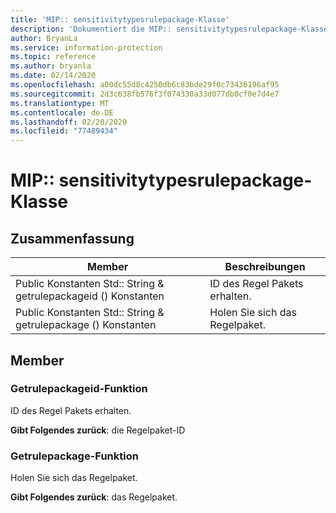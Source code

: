 ```yaml
---
title: 'MIP:: sensitivitytypesrulepackage-Klasse'
description: 'Dokumentiert die MIP:: sensitivitytypesrulepackage-Klasse des Microsoft Information Protection (MIP) SDK.'
author: BryanLa
ms.service: information-protection
ms.topic: reference
ms.author: bryanla
ms.date: 02/14/2020
ms.openlocfilehash: a00dc55d8c4250db6c83bde29f0c73436196af95
ms.sourcegitcommit: 2d3c638fb576f3f074330a33d077db0cf0e7d4e7
ms.translationtype: MT
ms.contentlocale: de-DE
ms.lasthandoff: 02/20/2020
ms.locfileid: "77489434"
---
```

# <a name="class-mipsensitivitytypesrulepackage"></a>MIP:: sensitivitytypesrulepackage-Klasse 
  
## <a name="summary"></a>Zusammenfassung
 Member                        | Beschreibungen                                
--------------------------------|---------------------------------------------
Public Konstanten Std:: String & getrulepackageid () Konstanten  |  ID des Regel Pakets erhalten.
Public Konstanten Std:: String & getrulepackage () Konstanten  |  Holen Sie sich das Regelpaket.
  
## <a name="members"></a>Member
  
### <a name="getrulepackageid-function"></a>Getrulepackageid-Funktion
ID des Regel Pakets erhalten.

  
**Gibt Folgendes zurück**: die Regelpaket-ID
  
### <a name="getrulepackage-function"></a>Getrulepackage-Funktion
Holen Sie sich das Regelpaket.

  
**Gibt Folgendes zurück**: das Regelpaket.